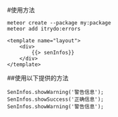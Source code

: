 
#使用方法

```meteor
meteor create --package my:package
meteor add itrydo:errors
```

```meteor
<template name="layout">
    <div>
        {{> senInfos}}
    </div>
</template>
```

##使用以下提供的方法

```meteor
SenInfos.showWarning('警告信息');
SenInfos.showSuccess('正确信息');
SenInfos.showWarning('警告信息');
```
